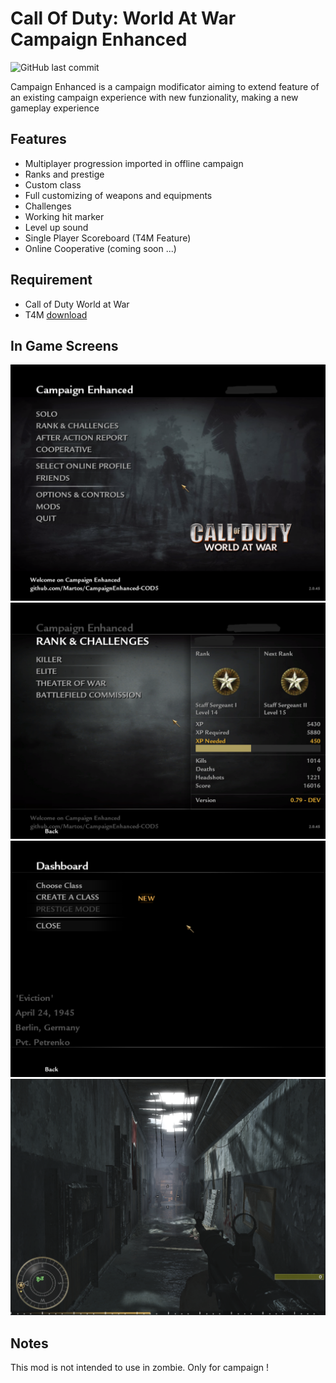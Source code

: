 # Call Of Duty: World At War Campaign Enhanced

![GitHub last commit](https://img.shields.io/github/last-commit/Martos/CampaignEnhanced-COD5)

Campaign Enhanced is a campaign modificator aiming to extend feature of an existing campaign experience with new funzionality, making a new gameplay experience

## Features

- Multiplayer progression imported in offline campaign
- Ranks and prestige
- Custom class
- Full customizing of weapons and equipments
- Challenges
- Working hit marker
- Level up sound
- Single Player Scoreboard (T4M Feature)
- Online Cooperative (coming soon ...)

## Requirement

- Call of Duty World at War
- T4M [download](https://github.com/iAmThatMichael/T4M)

## In Game Screens

![Alt text](/screens/1.png?raw=true "Main Menu")
![Alt text](/screens/2.png?raw=true "Barracks Menu")
![Alt text](/screens/3.png?raw=true "Custom Class Menu")
![Alt text](/screens/4.png?raw=true "In Game")

## Notes

This mod is not intended to use in zombie. Only for campaign !
